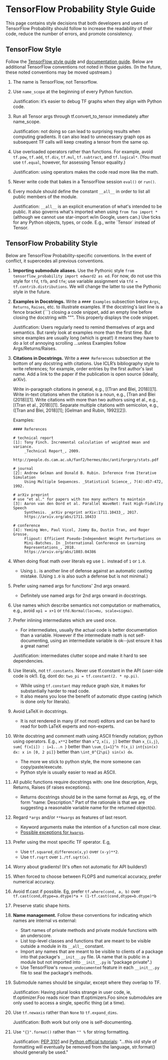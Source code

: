 # TensorFlow Probability Style Guide

This page contains style decisions that both developers and users of TensorFlow
Probability should follow to increase the readability of their code, reduce the
number of errors, and promote consistency.

## TensorFlow Style

Follow the [TensorFlow style
guide](https://www.tensorflow.org/community/style_guide) and [documentation
guide](https://www.tensorflow.org/community/documentation). Below are additional
TensorFlow conventions not noted in those guides. (In the future, these noted
conventions may be moved upstream.)

1.  The name is TensorFlow, not Tensorflow.
2.  Use `name_scope` at the beginning of every Python function.

    Justification: it’s easier to debug TF graphs when they align with Python
    code.

3.  Run all Tensor args through tf.convert_to_tensor immediately after
    name_scope.

    Justification: not doing so can lead to surprising results when computing
    gradients. It can also lead to unnecessary graph ops as subsequent TF calls
    will keep creating a tensor from the same op.

4.  Use overloaded operators rather than functions. For example, avoid `tf.pow`,
    `tf.add`, `tf.div`, `tf.mul`, `tf.subtract`, and `tf.logical*`. (You must
    use `tf.equal`, however, for assessing Tensor equality.)

    Justification: using operators makes the code read more like the math.

5.  Never write code that bakes in a TensorFlow session `eval()` or `run()`.

6.  Every module should define the constant `__all__` in order to list all
    public members of the module.

    Justification: `__all__` is an explicit enumeration of what's intended to be
    public. It also governs what's imported when using `from foo import *`
    (although we cannot use star-import w/in Google, users can.) Use ticks for
    any Python objects, types, or code. E.g., write \`Tensor\` instead of
    Tensor.

## TensorFlow Probability Style

Below are TensorFlow Probability-specific conventions. In the event of conflict,
it supercedes all previous conventions.

1.  __Importing submodule aliases.__ Use the Pythonic style `from
    tensorflow_probability import edward2 as ed`. For now, do not use this style
    for `tfd`, `tfb`, and `tfe`; use variable assignment via `tfd =
    tf.contrib.distributions`. We will change the latter to use the Pythonic
    style in the future.

2.  __Examples in Docstrings.__ Write a `#### Examples` subsection below `Args`,
    `Returns`, `Raises`, etc. to illustrate examples. If the docstring's last
    line is a fence bracket (\`\`\`) closing a code snippet, add an empty line
    before closing the docstring with \"\"\". This properly displays the code
    snippet.

    Justification: Users regularly need to remind themselves of args and
    semantics. But rarely look at examples more than the first time. But since
    examples are usually long (which is great!) it means they have to do a lot
    of annoying scrolling ...unless Examples follow Args/Returns/Raises.

3.  __Citations in Docstrings.__ Write a `#### References` subsection at the
    bottom of any docstring with citations. Use ICLR’s bibliography style to
    write references; for example, order entries by the first author's last
    name. Add a link to the paper if the publication is open source (ideally,
    arXiv).

    Write in-paragraph citations in general, e.g., [(Tran and Blei, 2018)][1].
    Write in-text citations when the citation is a noun, e.g., [Tran and Blei
    (2018)][1]. Write citations with more than two authors using et al., e.g.,
    [(Tran et al., 2018)][1]. Separate multiple citations with semicolon, e.g.,
    ([Tran and Blei, 2018][1]; [Gelman and Rubin, 1992][2]).

    Examples:

    ```none
    #### References

    # technical report
    [1]: Tony Finch. Incremental calculation of weighted mean and variance.
         _Technical Report_, 2009.
         http://people.ds.cam.ac.uk/fanf2/hermes/doc/antiforgery/stats.pdf

    # journal
    [2]: Andrew Gelman and Donald B. Rubin. Inference from Iterative Simulation
         Using Multiple Sequences. _Statistical Science_, 7(4):457-472, 1992.

    # arXiv preprint
    # use "et al." for papers with too many authors to maintain
    [3]: Aaron van den Oord et al. Parallel WaveNet: Fast High-Fidelity Speech
         Synthesis. _arXiv preprint arXiv:1711.10433_, 2017.
         https://arxiv.org/abs/1711.10433

    # conference
    [4]: Yeming Wen, Paul Vicol, Jimmy Ba, Dustin Tran, and Roger Grosse.
         Flipout: Efficient Pseudo-Independent Weight Perturbations on
         Mini-Batches. In _International Conference on Learning
         Representations_, 2018.
         https://arxiv.org/abs/1803.04386
    ```

4.  When doing float math over literals eg use `1.` instead of `1` or `1.0`.

    *   Using `1.` is another line of defense against an automatic casting
        mistake. (Using `1.0` is also such a defense but is not minimal.)

5.  Prefer using named args for functions' 2nd args onward.

    *   Definitely use named args for 2nd args onward in docstrings.

6.  Use names which describe semantics not computation or mathematics, e.g.,
    avoid `xp1 = x+1` or `tfd.Normal(loc=mu, scale=sigma)`.

7.  Prefer inlining intermediates which are used once.

    *   For intermediates, usually the actual code is better documentation than
        a variable. However if the intermediate math is not self-documenting,
        using an intermediate variable is ok--just ensure it has a great name!

    Justification: intermediates clutter scope and make it hard to see
    dependencies.

8.  Use literals, not `tf.constants`. Never use tf.constant in the API
    (user-side code is ok!). Eg, dont do: `two_pi = tf.constant(2. * np.pi)`.

    *   While using `tf.constant` may reduce graph size, it makes for
        substantially harder to read code.
    *   It also means you lose the benefit of automatic dtype casting (which is
        done only for literals).

9.  Avoid LaTeX in docstrings.

    *   It is not rendered in many (if not most) editors and can be hard to read
        for both LaTeX experts and non-experts.

10. Write docstring and comment math using ASCII friendly notation; python using
    operators. E.g., `x**2` better than `x^2`, `x[i, j]` better than `x_{i,j}`,
    `sum{ f(x[i]) : i=1...n }` better than `\sum_{i=1}^n f(x_i)` `int{sin(x) dx:
    x in [0, 2 pi]}` better than `\int_0^{2\pi} sin(x) dx`.

    *   The more we stick to python style, the more someone can
        copy/paste/execute.
    *   Python style is usually easier to read as ASCII.

11. All public functions require docstrings with: one line description, Args,
    Returns, Raises (if raises exceptions).

    *   Returns docstrings should be in the same format as Args, eg, of the form
        "name: Description." Part of the rationale is that we are suggesting a
        reasonable variable name for the returned object(s).

12. Regard `*args` and/or `**kwargs` as features of last resort.

    *   Keyword arguments make the intention of a function call more clear.
    *   [Possible exceptions for
        `kwargs`](https://stackoverflow.com/questions/1415812/why-use-kwargs-in-python-what-are-some-real-world-advantages-over-using-named).

13. Prefer using the most specific TF operator. E.g,

    *   Use `tf.squared_difference(x,y)` over `(x-y)**2`.
    *   Use `tf.rsqrt` over `1./tf.sqrt(x)`.

14. Worry about gradients! (It's often not automatic for API builders!)

15. When forced to choose between FLOPS and numerical accuracy, prefer numerical
    accuracy.

16. Avoid tf.cast if possible. Eg, prefer `tf.where(cond, a, b)` over
    `tf.cast(cond,dtype=a.dtype)*a + (1-tf.cast(cond,dtype=b.dtype)*b`

17. Preserve static shape hints.

18. __Name management.__  Follow these conventions for indicating which
    names are internal vs external:

    *   Start names of private methods and private module functions with an
        underscore.
    *   List top-level classes and functions that are meant to be visible
        outside a module in its `__all__` constant.
    *   Import any names that are meant to be visible to clients of a package
        into that package's `__init__.py` file.  (A name that is public in a
        module but not imported into `__init__.py` is "package private".)
    *   Use TensorFlow's `remove_undocumented` feature in each `__init__.py`
        file to seal the package's methods.

19. Submodule names should be singular, except where they overlap to TF.

    Justification: Having plural looks strange in user code, ie,
    tf.optimizer.Foo reads nicer than tf.optimizers.Foo since submodules are
    only used to access a single, specific thing (at a time).

20. Use `tf.newaxis` rather than `None` to `tf.expand_dims`.

    Justification: Both work but only one is self-documenting.

21. Use `"{}".format()` rather than `"" %` for string formatting.

    Justification: [PEP 3101](https://www.python.org/dev/peps/pep-3101/) and
    [Python official
    tutorials](https://docs.python.org/3.2/tutorial/inputoutput.html#old-string-formatting):
    "...this old style of formatting will eventually be removed from the
    language, str.format() should generally be used."
